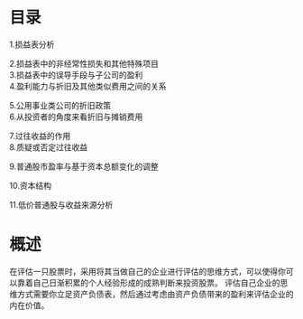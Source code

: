 # 目录
1.损益表分析

2.损益表中的非经常性损失和其他特殊项目    
3.损益表中的误导手段与子公司的盈利     
4.盈利能力与折旧及其他类似费用之间的关系    

5.公用事业类公司的折旧政策    
6.从投资者的角度来看折旧与摊销费用   

7.过往收益的作用    
8.质疑或否定过往收益

9.普通股市盈率与基于资本总额变化的调整

10.资本结构

11.低价普通股与收益来源分析

# 概述
在评估一只股票时，采用将其当做自己的企业进行评估的思维方式，可以使得你可以靠着自己日渐积累的个人经验形成的成熟判断来投资股票。
评估自己企业的思维方式需要你立足资产负债表，然后通过考虑由资产负债带来的盈利来评估企业的内在价值。
